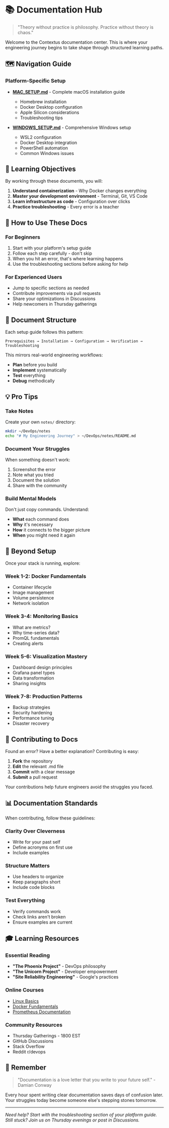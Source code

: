 # 📚 Documentation Hub

> "Theory without practice is philosophy. Practice without theory is chaos."

Welcome to the Contextus documentation center. This is where your engineering journey begins to take shape through structured learning paths.

## 🗺️ Navigation Guide

### Platform-Specific Setup
- **[MAC_SETUP.md](MAC_SETUP.md)** - Complete macOS installation guide
  - Homebrew installation
  - Docker Desktop configuration
  - Apple Silicon considerations
  - Troubleshooting tips

- **[WINDOWS_SETUP.md](WINDOWS_SETUP.md)** - Comprehensive Windows setup
  - WSL2 configuration
  - Docker Desktop integration
  - PowerShell automation
  - Common Windows issues

## 🎯 Learning Objectives

By working through these documents, you will:

1. **Understand containerization** - Why Docker changes everything
2. **Master your development environment** - Terminal, Git, VS Code
3. **Learn infrastructure as code** - Configuration over clicks
4. **Practice troubleshooting** - Every error is a teacher

## 📖 How to Use These Docs

### For Beginners
1. Start with your platform's setup guide
2. Follow each step carefully - don't skip
3. When you hit an error, that's where learning happens
4. Use the troubleshooting sections before asking for help

### For Experienced Users
- Jump to specific sections as needed
- Contribute improvements via pull requests
- Share your optimizations in Discussions
- Help newcomers in Thursday gatherings

## 🔧 Document Structure

Each setup guide follows this pattern:
```
Prerequisites → Installation → Configuration → Verification → Troubleshooting
```

This mirrors real-world engineering workflows:
- **Plan** before you build
- **Implement** systematically
- **Test** everything
- **Debug** methodically

## 💡 Pro Tips

### Take Notes
Create your own `notes/` directory:
```bash
mkdir ~/DevOps/notes
echo "# My Engineering Journey" > ~/DevOps/notes/README.md
```

### Document Your Struggles
When something doesn't work:
1. Screenshot the error
2. Note what you tried
3. Document the solution
4. Share with the community

### Build Mental Models
Don't just copy commands. Understand:
- **What** each command does
- **Why** it's necessary
- **How** it connects to the bigger picture
- **When** you might need it again

## 🚀 Beyond Setup

Once your stack is running, explore:

### Week 1-2: Docker Fundamentals
- Container lifecycle
- Image management
- Volume persistence
- Network isolation

### Week 3-4: Monitoring Basics
- What are metrics?
- Why time-series data?
- PromQL fundamentals
- Creating alerts

### Week 5-6: Visualization Mastery
- Dashboard design principles
- Grafana panel types
- Data transformation
- Sharing insights

### Week 7-8: Production Patterns
- Backup strategies
- Security hardening
- Performance tuning
- Disaster recovery

## 🤝 Contributing to Docs

Found an error? Have a better explanation? Contributing is easy:

1. **Fork** the repository
2. **Edit** the relevant .md file
3. **Commit** with a clear message
4. **Submit** a pull request

Your contributions help future engineers avoid the struggles you faced.

## 📊 Documentation Standards

When contributing, follow these guidelines:

### Clarity Over Cleverness
- Write for your past self
- Define acronyms on first use
- Include examples

### Structure Matters
- Use headers to organize
- Keep paragraphs short
- Include code blocks

### Test Everything
- Verify commands work
- Check links aren't broken
- Ensure examples are current

## 🎓 Learning Resources

### Essential Reading
- **"The Phoenix Project"** - DevOps philosophy
- **"The Unicorn Project"** - Developer empowerment
- **"Site Reliability Engineering"** - Google's practices

### Online Courses
- [Linux Basics](https://linuxjourney.com/)
- [Docker Fundamentals](https://docs.docker.com/get-started/)
- [Prometheus Documentation](https://prometheus.io/docs/)

### Community Resources
- Thursday Gatherings - 1800 EST
- GitHub Discussions
- Stack Overflow
- Reddit r/devops

## 🌟 Remember

> "Documentation is a love letter that you write to your future self." - Damian Conway

Every hour spent writing clear documentation saves days of confusion later. Your struggles today become someone else's stepping stones tomorrow.

---

*Need help? Start with the troubleshooting section of your platform guide. Still stuck? Join us on Thursday evenings or post in Discussions.*